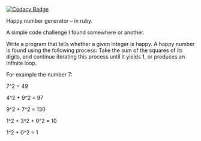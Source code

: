 
[![Codacy Badge](https://api.codacy.com/project/badge/Grade/8f33878964554760b64163410edf6b22)](https://app.codacy.com/app/sw4d/numChecker?utm_source=github.com&utm_medium=referral&utm_content=sw4d/numChecker&utm_campaign=badger)

Happy number generator – in ruby.

A simple code challenge I found somewhere or another.

Write a program that tells whether a given integer is happy. A happy number is found using the following process: Take the sum of the squares of its digits, and continue iterating this process until it yields 1, or produces an infinite loop.

For example the number 7:


7^2 = 49

4^2 + 9^2 = 97

9^2 + 7^2 = 130

1^2 + 3^2 + 0^2 = 10

1^2 + 0^2 = 1
